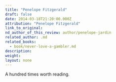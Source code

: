 ```yaml
---
title: "Penelope Fitzgerald"
draft: false
date: 2014-03-18T21:20:00.000Z
attribution: "Penelope Fitzgerald"
link_to_original:
nd_author_of_this_review: author/penelope-jardin
related_author: .md
related_books:
  - book/never-love-a-gambler.md
description:
weight:
layout: none
---
```

A hundred times worth reading.

